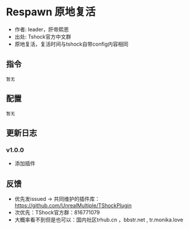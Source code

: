 # Respawn 原地复活

- 作者: leader，肝帝熙恩
- 出处: Tshock官方中文群
- 原地复活，复活时间与tshock自带config内容相同

## 指令

```
暂无
```

## 配置

```
暂无
```

## 更新日志

### v1.0.0
- 添加插件

## 反馈
- 优先发issued -> 共同维护的插件库：https://github.com/UnrealMultiple/TShockPlugin
- 次优先：TShock官方群：816771079
- 大概率看不到但是也可以：国内社区trhub.cn ，bbstr.net , tr.monika.love